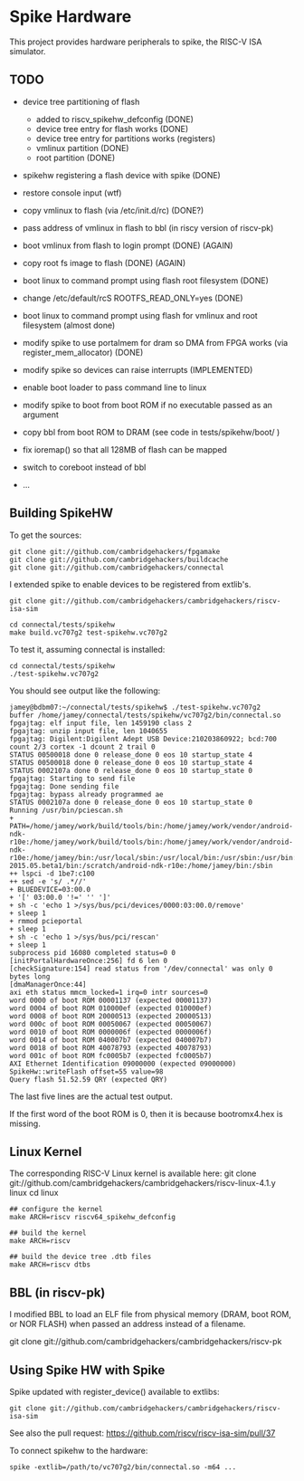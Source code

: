Spike Hardware
==============

This project provides hardware peripherals to spike, the RISC-V ISA
simulator.

TODO
----

 * device tree partitioning of flash
   * added to riscv_spikehw_defconfig (DONE)
   * device tree entry for flash works (DONE)
   * device tree entry for partitions works (registers)
   * vmlinux partition (DONE)
   * root partition (DONE)
 * spikehw registering a flash device with spike (DONE)
 * restore console input (wtf)
 * copy vmlinux to flash (via /etc/init.d/rc) (DONE?)
 * pass address of vmlinux in flash to bbl (in riscy version of riscv-pk)
 * boot vmlinux from flash to login prompt (DONE) (AGAIN)
 * copy root fs image to flash (DONE) (AGAIN)
 * boot linux to command prompt using flash root filesystem (DONE)
 * change /etc/default/rcS ROOTFS_READ_ONLY=yes (DONE)
 * boot linux to command prompt using flash for vmlinux and root filesystem (almost done)
 * modify spike to use portalmem for dram so DMA from FPGA works (via register_mem_allocator) (DONE)

 * modify spike so devices can raise interrupts (IMPLEMENTED)

 * enable boot loader to pass command line to linux
 * modify spike to boot from boot ROM if no executable passed as an argument
 * copy bbl from boot ROM to DRAM (see code in tests/spikehw/boot/ )
 * fix ioremap() so that all 128MB of flash can be mapped
 * switch to coreboot instead of bbl
 * ...

Building SpikeHW
----------------

To get the sources:

    git clone git://github.com/cambridgehackers/fpgamake
    git clone git://github.com/cambridgehackers/buildcache
    git clone git://github.com/cambridgehackers/connectal

I extended spike to enable devices to be registered from extlib's.

    git clone git://github.com/cambridgehackers/cambridgehackers/riscv-isa-sim

    cd connectal/tests/spikehw
    make build.vc707g2 test-spikehw.vc707g2

To test it, assuming connectal is installed:

    cd connectal/tests/spikehw
    ./test-spikehw.vc707g2

You should see output like the following:

    jamey@bdbm07:~/connectal/tests/spikehw$ ./test-spikehw.vc707g2
    buffer /home/jamey/connectal/tests/spikehw/vc707g2/bin/connectal.so
    fpgajtag: elf input file, len 1459190 class 2
    fpgajtag: unzip input file, len 1040655
    fpgajtag: Digilent:Digilent Adept USB Device:210203860922; bcd:700
    count 2/3 cortex -1 dcount 2 trail 0
    STATUS 00500018 done 0 release_done 0 eos 10 startup_state 4
    STATUS 00500018 done 0 release_done 0 eos 10 startup_state 4
    STATUS 0002107a done 0 release_done 0 eos 10 startup_state 0
    fpgajtag: Starting to send file
    fpgajtag: Done sending file
    fpgajtag: bypass already programmed ae
    STATUS 0002107a done 0 release_done 0 eos 10 startup_state 0
    Running /usr/bin/pciescan.sh
    + PATH=/home/jamey/work/build/tools/bin:/home/jamey/work/vendor/android-ndk-r10e:/home/jamey/work/build/tools/bin:/home/jamey/work/vendor/android-ndk-r10e:/home/jamey/bin:/usr/local/sbin:/usr/local/bin:/usr/sbin:/usr/bin:/sbin:/bin:/usr/games:/usr/local/games:/scratch/Xilinx/Vivado/2015.4/bin:/scratch/bluespec/Bluespec-2015.05.beta1/bin:/scratch/android-ndk-r10e:/home/jamey/bin:/sbin
    ++ lspci -d 1be7:c100
    ++ sed -e 's/ .*//'
    + BLUEDEVICE=03:00.0
    + '[' 03:00.0 '!=' '' ']'
    + sh -c 'echo 1 >/sys/bus/pci/devices/0000:03:00.0/remove'
    + sleep 1
    + rmmod pcieportal
    + sleep 1
    + sh -c 'echo 1 >/sys/bus/pci/rescan'
    + sleep 1
    subprocess pid 16080 completed status=0 0
    [initPortalHardwareOnce:256] fd 6 len 0
    [checkSignature:154] read status from '/dev/connectal' was only 0 bytes long
    [dmaManagerOnce:44]
    axi eth status mmcm_locked=1 irq=0 intr sources=0
    word 0000 of boot ROM 00001137 (expected 00001137)
    word 0004 of boot ROM 010000ef (expected 010000ef)
    word 0008 of boot ROM 20000513 (expected 20000513)
    word 000c of boot ROM 00050067 (expected 00050067)
    word 0010 of boot ROM 0000006f (expected 0000006f)
    word 0014 of boot ROM 040007b7 (expected 040007b7)
    word 0018 of boot ROM 40078793 (expected 40078793)
    word 001c of boot ROM fc0005b7 (expected fc0005b7)
    AXI Ethernet Identification 09000000 (expected 09000000)
    SpikeHw::writeFlash offset=55 value=98
    Query flash 51.52.59 QRY (expected QRY)

The last five lines are the actual test output.

If the first word of the boot ROM is 0, then it is because bootromx4.hex is missing.

Linux Kernel
------------

The corresponding RISC-V Linux kernel is available here:
    git clone git://github.com/cambridgehackers/cambridgehackers/riscv-linux-4.1.y linux
    cd linux

    ## configure the kernel
    make ARCH=riscv riscv64_spikehw_defconfig

    ## build the kernel
    make ARCH=riscv

    ## build the device tree .dtb files
    make ARCH=riscv dtbs

BBL (in riscv-pk)
-----------------

I modified BBL to load an ELF file from physical memory (DRAM, boot
ROM, or NOR FLASH) when passed an address instead of a filename.

   git clone git://github.com/cambridgehackers/cambridgehackers/riscv-pk



Using Spike HW with Spike
-------------------------

Spike updated with register_device() available to extlibs:

    git clone git://github.com/cambridgehackers/cambridgehackers/riscv-isa-sim

See also the pull request: https://github.com/riscv/riscv-isa-sim/pull/37

To connect spikehw to the hardware:

    spike -extlib=/path/to/vc707g2/bin/connectal.so -m64 ...


